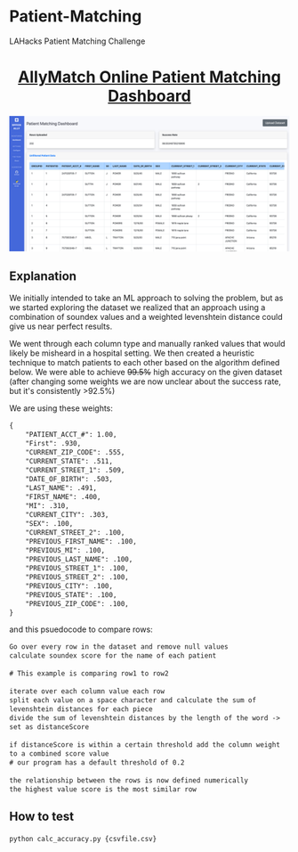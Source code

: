 # Patient-Matching
LAHacks Patient Matching Challenge

<h1 align="center"><a href="https://allymatch.herokuapp.com/">AllyMatch Online Patient Matching Dashboard</a></h1>

<p align="center">
<img src ="static/ss.png">
</p>

## Explanation

We initially intended to take an ML approach to solving the problem, but as we started exploring the dataset we realized that an approach using a combination of soundex values and a weighted levenshtein distance could give us near perfect results.

We went through each column type and manually ranked values that would likely be misheard in a hospital setting.  We then created a heuristic technique to match patients to each other based on the algorithm defined below.  We were able to achieve ~~99.5%~~ high accuracy on the given dataset (after changing some weights we are now unclear about the success rate, but it's consistently >92.5%)

We are using these weights:

```
{
    "PATIENT_ACCT_#": 1.00,
    "First": .930,
    "CURRENT_ZIP_CODE": .555,
    "CURRENT_STATE": .511,
    "CURRENT_STREET_1": .509,
    "DATE_OF_BIRTH": .503,
    "LAST_NAME": .491,
    "FIRST_NAME": .400,
    "MI": .310,
    "CURRENT_CITY": .303,
    "SEX": .100,
    "CURRENT_STREET_2": .100,
    "PREVIOUS_FIRST_NAME": .100,
    "PREVIOUS_MI": .100,
    "PREVIOUS_LAST_NAME": .100,
    "PREVIOUS_STREET_1": .100,
    "PREVIOUS_STREET_2": .100,
    "PREVIOUS_CITY": .100,
    "PREVIOUS_STATE": .100,
    "PREVIOUS_ZIP_CODE": .100,
}

```

and this psuedocode to compare rows:

```
Go over every row in the dataset and remove null values
calculate soundex score for the name of each patient

# This example is comparing row1 to row2

iterate over each column value each row
split each value on a space character and calculate the sum of levenshtein distances for each piece
divide the sum of levenshtein distances by the length of the word -> set as distanceScore

if distanceScore is within a certain threshold add the column weight to a combined score value
# our program has a default threshold of 0.2 

the relationship between the rows is now defined numerically
the highest value score is the most similar row
```

## How to test

```python calc_accuracy.py {csvfile.csv}```
